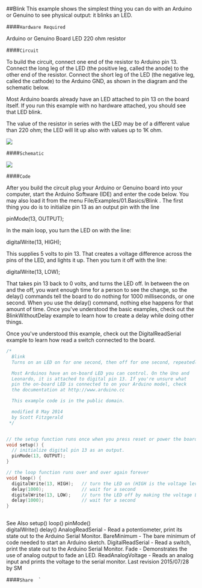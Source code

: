 ##Blink
This example shows the simplest thing you can do with an Arduino or Genuino to see physical output: it blinks an LED.


####`Hardware Required`

Arduino or Genuino Board
LED
220 ohm resistor

####`Circuit`

To build the circuit, connect one end of the resistor to Arduino pin 13.  Connect the long leg of the LED (the positive leg, called the anode) to the other end of the resistor. Connect the short leg of the LED (the negative leg, called the cathode) to the Arduino GND, as shown in the diagram and the schematic below.

Most Arduino boards already have an LED attached to pin 13 on the board itself.  If you run this example with no hardware attached, you should see that LED blink.

The value of the resistor in series with the LED may be of a different value than 220 ohm; the LED will lit up also with values up to 1K ohm.



![](img/ExampleCircuit_bb.png)


####`Schematic`



![](img/ExampleCircuit_sch.png)

  
####`Code`

After you build the circuit plug your Arduino or Genuino board into your computer, start the Arduino Software (IDE) and enter the code below.  You may also load it from the menu File/Examples/01.Basics/Blink .
The first thing you do is to initialize pin 13 as an output pin with the line 

pinMode(13, OUTPUT);

In the main loop, you turn the LED on with the line:

digitalWrite(13, HIGH); 

This supplies 5 volts to pin 13.  That creates a voltage difference across the pins of the LED, and lights it up. Then you turn it off with the line:

digitalWrite(13, LOW); 

That takes pin 13 back to 0 volts, and turns the LED off. In between the on and the off, you want enough time for a person to see the change, so the delay() commands tell the board to do nothing for 1000 milliseconds, or one second. When you use the delay() command, nothing else happens for that amount of time. Once you've understood the basic examples, check out the BlinkWithoutDelay example to learn how to create a delay while doing other things.

Once you've understood this example, check out the DigitalReadSerial example to learn how read a switch connected to the board.




  
```c++
/*
  Blink
  Turns on an LED on for one second, then off for one second, repeatedly.

  Most Arduinos have an on-board LED you can control. On the Uno and
  Leonardo, it is attached to digital pin 13. If you're unsure what
  pin the on-board LED is connected to on your Arduino model, check
  the documentation at http://www.arduino.cc

  This example code is in the public domain.

  modified 8 May 2014
  by Scott Fitzgerald
 */


// the setup function runs once when you press reset or power the board
void setup() {
  // initialize digital pin 13 as an output.
  pinMode(13, OUTPUT);
}

// the loop function runs over and over again forever
void loop() {
  digitalWrite(13, HIGH);   // turn the LED on (HIGH is the voltage level)
  delay(1000);              // wait for a second
  digitalWrite(13, LOW);    // turn the LED off by making the voltage LOW
  delay(1000);              // wait for a second
}
  
```




See Also
setup()
loop()
pinMode()   
digitalWrite() 
delay()
AnalogReadSerial - Read a potentiometer, print its state out to the Arduino Serial Monitor.
BareMinimum - The bare minimum of code needed to start an Arduino sketch.
DigitalReadSerial - Read a switch, print the state out to the Arduino Serial Monitor.
Fade - Demonstrates the use of analog output to fade an LED.
ReadAnalogVoltage - Reads an analog input and prints the voltage to the serial monitor.
 Last revision 2015/07/28 by SM



				
				




  ####`Share`
`
`
`
